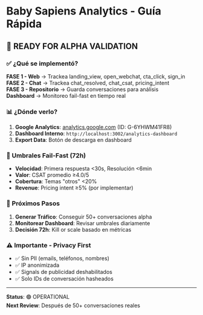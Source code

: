# Baby Sapiens Analytics - Guía Rápida

## 🚀 READY FOR ALPHA VALIDATION

### ✅ ¿Qué se implementó?

**FASE 1 - Web** → Trackea landing_view, open_webchat, cta_click, sign_in  
**FASE 2 - Chat** → Trackea chat_resolved, chat_csat, pricing_intent  
**FASE 3 - Repositorio** → Guarda conversaciones para análisis  
**Dashboard** → Monitoreo fail-fast en tiempo real  

### 📊 ¿Dónde verlo?

1. **Google Analytics**: [analytics.google.com](https://analytics.google.com) (ID: G-6YHWM41FR8)
2. **Dashboard Interno**: `http://localhost:3002/analytics-dashboard`
3. **Export Data**: Botón de descarga en dashboard

### 🚨 Umbrales Fail-Fast (72h)

- **Velocidad**: Primera respuesta <30s, Resolución <6min  
- **Valor**: CSAT promedio ≥4.0/5  
- **Cobertura**: Temas "otros" <20%  
- **Revenue**: Pricing intent ≥5% (por implementar)

### 🎯 Próximos Pasos

1. **Generar Tráfico**: Conseguir 50+ conversaciones alpha
2. **Monitorear Dashboard**: Revisar umbrales diariamente  
3. **Decisión 72h**: Kill or scale basado en métricas

### ⚠️ Importante - Privacy First

- ✅ Sin PII (emails, teléfonos, nombres)
- ✅ IP anonimizada  
- ✅ Signals de publicidad deshabilitados
- ✅ Solo IDs de conversación hasheados

---

**Status**: 🟢 OPERATIONAL  
**Next Review**: Después de 50+ conversaciones reales
